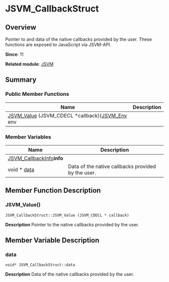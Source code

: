 # JSVM_CallbackStruct


## Overview

Pointer to and data of the native callbacks provided by the user. These functions are exposed to JavaScript via JSVM-API.

**Since**: 11

**Related module**: [JSVM](_j_s_v_m.md)


## Summary


### Public Member Functions

| Name| Description| 
| -------- | -------- |
| [JSVM_Value](#jsvm_value) (JSVM_CDECL \*callback)([JSVM_Env](_j_s_v_m.md#jsvm_env) env |  | 


### Member Variables

| Name| Description| 
| -------- | -------- |
| [JSVM_CallbackInfo](_j_s_v_m.md#jsvm_callbackinfo)**info** |  | 
| void \* [data](#data) | Data of the native callbacks provided by the user. | 


## Member Function Description


### JSVM_Value()

```
JSVM_CallbackStruct::JSVM_Value (JSVM_CDECL * callback)
```
**Description**
Pointer to the native callbacks provided by the user.


## Member Variable Description


### data

```
void* JSVM_CallbackStruct::data
```
**Description**
Data of the native callbacks provided by the user.
